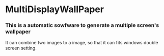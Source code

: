 # MultiDisplayWallPaper

### This is a automatic sowfware to generate a multiple screen's wallpaper
It can combine two images to a image, so that it can fits windows double screen setting.
